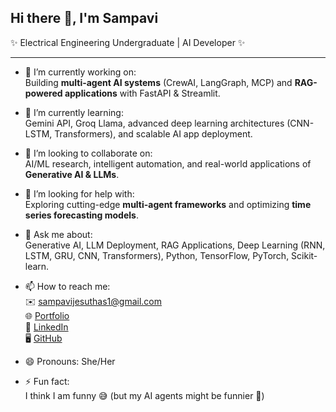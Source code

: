 ## Hi there 👋, I'm Sampavi

✨ Electrical Engineering Undergraduate | AI Developer ✨  

---

- 🔭 I’m currently working on:  
  Building **multi-agent AI systems** (CrewAI, LangGraph, MCP) and **RAG-powered applications** with FastAPI & Streamlit.  

- 🌱 I’m currently learning:  
  Gemini API, Groq Llama, advanced deep learning architectures (CNN-LSTM, Transformers), and scalable AI app deployment.  

- 👯 I’m looking to collaborate on:  
  AI/ML research, intelligent automation, and real-world applications of **Generative AI & LLMs**.  

- 🤔 I’m looking for help with:  
  Exploring cutting-edge **multi-agent frameworks** and optimizing **time series forecasting models**.  

- 💬 Ask me about:  
  Generative AI, LLM Deployment, RAG Applications, Deep Learning (RNN, LSTM, GRU, CNN, Transformers), Python, TensorFlow, PyTorch, Scikit-learn.  

- 📫 How to reach me:  
  ✉️ sampavijesuthas1@gmail.com  
  🌐 [Portfolio](https://sampavi01.github.io)  
  💼 [LinkedIn](https://linkedin.com/in/sampavi-jesuthas)  
  🖥️ [GitHub](https://github.com/sampavi01)  

- 😄 Pronouns: She/Her  

- ⚡ Fun fact:  
  I think I am funny 😅 (but my AI agents might be funnier 🤖)  

